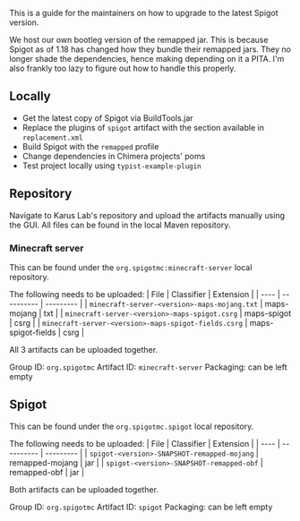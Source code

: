 This is a guide for the maintainers on how to upgrade to the latest Spigot version.

We host our own bootleg version of the remapped jar. This is because Spigot as of 1.18
has changed how they bundle their remapped jars. They no longer shade the dependencies,
hence making depending on it a PITA. I'm also frankly too lazy to figure out how to handle
this properly.

## Locally

* Get the latest copy of Spigot via BuildTools.jar
* Replace the plugins of `spigot` artifact with the section available in `replacement.xml`
* Build Spigot with the `remapped` profile
* Change dependencies in Chimera projects' poms
* Test project locally using `typist-example-plugin`

## Repository

Navigate to Karus Lab's repository and upload the artifacts manually using the GUI.
All files can be found in the local Maven repository.

### Minecraft server

This can be found under the `org.spigotmc:minecraft-server` local repository.

The following needs to be uploaded:
| File | Classifier | Extension |
| ---- | ---------- | --------- |
| `minecraft-server-<version>-maps-mojang.txt` | maps-mojang | txt |
| `minecraft-server-<version>-maps-spigot.csrg` | maps-spigot | csrg |
| `minecraft-server-<version>-maps-spigot-fields.csrg` | maps-spigot-fields | csrg |

All 3 artifacts can be uploaded together.

Group ID: `org.spigotmc`
Artifact ID: `minecraft-server`
Packaging: can be left empty

## Spigot

This can be found under the `org.spigotmc.spigot` local repository.

The following needs to be uploaded:
| File | Classifier | Extension |
| ---- | ---------- | --------- |
| `spigot-<version>-SNAPSHOT-remapped-mojang` | remapped-mojang | jar |
| `spigot-<version>-SNAPSHOT-remapped-obf` | remapped-obf | jar |

Both artifacts can be uploaded together.

Group ID: `org.spigotmc`
Artifact ID: `spigot`
Packaging: can be left empty
